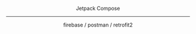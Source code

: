 <p align="center">Jetpack Compose</p>

---

<p align="center">firebase  /  postman  /  retrofit2 </p>


